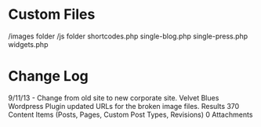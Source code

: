 Custom Files
=========
/images folder
/js folder
shortcodes.php
single-blog.php
single-press.php
widgets.php

Change Log
=========
9/11/13 - Change from old site to new corporate site. Velvet Blues Wordpress Plugin updated URLs for the broken image files.
Results
370 Content Items (Posts, Pages, Custom Post Types, Revisions)
0 Attachments